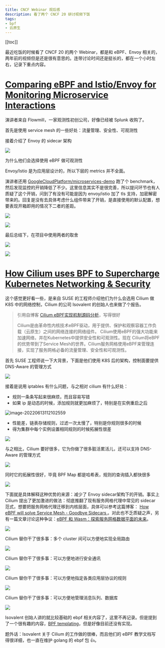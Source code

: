 ```yaml
---
title: CNCF Webinar 观后感
description: 看了两个 CNCF 20 研讨视频下饭
tags: 
- bpf
- 云原生
---
```


[[toc]]

最近吃饭的时候看了 CNCF 20 的两个 Webinar，都是和 eBPF、Envoy 相关的，两年前的视频但是还是很有意思的。连带讨论时间还是挺长的，都在一个小时左右，记录下重点内容。

# [Comparing eBPF and Istio/Envoy for Monitoring Microservice Interactions](https://www.youtube.com/watch?v=Wocn6DK3FfM)

演讲者来自 Flowmill，一家观测性初创公司，好像已经被 Splunk 收购了。

首先是使用 service mesh 的一些好处：流量管理、安全性、可观测性

接着介绍了 Envoy  的 sidecar 架构

![](./image-20220613110241749.png)

为什么他们会选择使用 eBPF 做可观测性

Envoy/Istio 是为应用层设计的，所以下层的 metrics 并不全面。

演讲者还用 [GoogleCloudPlatform/microservices-demo](https://github.com/GoogleCloudPlatform/microservices-demo) 跑了个 benchmark，然后发现监控的开销降低了不少。这里信息其实不是很完善，所以提问环节也有人质疑了这个开销，问到了有没有可能是因为 envoy/istio 加了 tls 支持，加密解密带来的。回复是没有去具体考虑什么组件带来了开销，是直接使用的默认配置，想要表现开箱即用的情况下二者的差距。

![](./ebpf.png)

![](./envoy.png)

最后总结下，在项目中使用两者的取舍

![](./ebpf_conspros.png)

![](./envoy_conspros.png)



# [How Cilium uses BPF to Supercharge Kubernetes Networking & Security](https://www.youtube.com/watch?v=sodtj1RPjlY)

这个感觉更好看一些，是来自 SUSE 的工程师介绍他们为什么会选用 Cilium 做 K8S 中的网络控制，Cilium 的公司 Isovalent 的创始人也来做了个报告。

> 引用自博客 [Cilium eBPF实现机制源码分析](https://zhuanlan.zhihu.com/p/446660758)，写得很好
>
> Cilium是由革命性内核技术eBPF驱动，用于提供、保护和观察容器工作负载（云原生）之间的网络连接的网络组件。 Cilium使用eBPF的强大功能来加速网络，并在Kubernetes中提供安全性和可观测性。现在 Cilium将eBPF的优势带到了Service Mesh的世界。Cilium服务网格使用eBPF来管理连接，实现了服务网格必备的流量管理、安全性和可观测性。

首先 SUSE 工程师说一下大背景，下面是他们使用 K8S 后的架构，控制面要提供 DNS-Aware 的管理方式

![](./basic_topo.png)

接着是说用 iptables 有什么问题，与之相对 cilium 有什么好处：

- 规则一条条写起来很麻烦，而且容易写错
- 如果 ip 是动态的时候，添加规则就更加麻烦了，特别是在实例重启之后

![image-20220613112102559](./image-20220613112102559.png)

- 性能差，链表存储规则，过滤一次太慢了，特别是你规则很多的时候
- 得为集群中每个实例设置相同规则的时候拓展性很差

![](./iptable_scalebility.png)

与之相比，Cilium 要好很多，它为你做了很多脏活累活儿，还可以支持 DNS-Aware 的管理方式

![](./compare.png)

同时它的拓展性很好，毕竟 BPF Map 都是哈希表，规则的查询插入都快很多

![](./cilium_scalability.png)

下面就是具体解释这种优势的来源：减少了 Envoy sidecar架构下的开销。事实上 Cilium 提出了更加激进的做法：彻底推翻了现有服务网格代理中常见的 sidecar 范式，想要把服务网格代理迁移到内核层面，具体可以参考这篇博客： [How eBPF will solve Service Mesh - Goodbye Sidecars ](https://isovalent.com/blog/post/2021-12-08-ebpf-servicemesh)。对此也不乏质疑之声，另有一篇文章讨论这种争议：[eBPF 和 Wasm：探索服务网格数据平面的未来](https://zhuanlan.zhihu.com/p/456214160)。

![](./cilium_deeper1.png)

Cilium 替你干了很多事：多个 cluster 间可以方便地实现全局路由

![](./cilium_deeper2.png)

Cilium 替你干了很多事：可以方便地进行安全通讯

![](./cilium_deeper3.png)

Cilium 替你干了很多事：可以方便地指定各类应用层协议的规则

![](./cilium_deeper4.png)

Cilium 替你干了很多事：可以方便地管理消息队列、数据库

![](./cilium_deeper5.png)

Isovalent 创始人讲的就比较基础的 ebpf 相关内容了，这里不再记录。但是提到了一个很有趣的内容，[BPF templating](https://github.com/cilium/cilium/projects/34)，但是好像目前还没有实现。

题外话：Isovalent 关于 Cilium 的工作做的很棒，而且他们的 eBPF 教学文档写得很详细，也一直在维护 golang 的 ebpf 包 :thumbsup:。